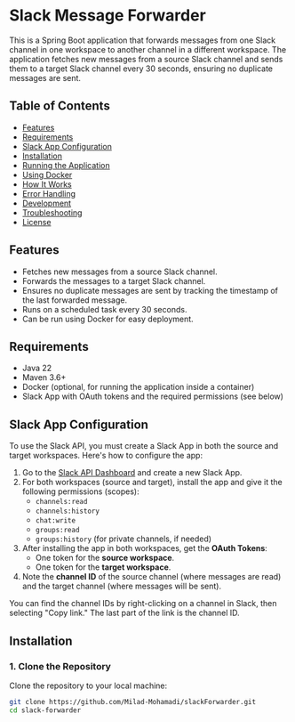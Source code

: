 # Slack Message Forwarder

This is a Spring Boot application that forwards messages from one Slack channel in one workspace to another channel in a different workspace. The application fetches new messages from a source Slack channel and sends them to a target Slack channel every 30 seconds, ensuring no duplicate messages are sent.

## Table of Contents
- [Features](#features)
- [Requirements](#requirements)
- [Slack App Configuration](#slack-app-configuration)
- [Installation](#installation)
- [Running the Application](#running-the-application)
- [Using Docker](#using-docker)
- [How It Works](#how-it-works)
- [Error Handling](#error-handling)
- [Development](#development)
- [Troubleshooting](#troubleshooting)
- [License](#license)

## Features
- Fetches new messages from a source Slack channel.
- Forwards the messages to a target Slack channel.
- Ensures no duplicate messages are sent by tracking the timestamp of the last forwarded message.
- Runs on a scheduled task every 30 seconds.
- Can be run using Docker for easy deployment.

## Requirements
- Java 22
- Maven 3.6+
- Docker (optional, for running the application inside a container)
- Slack App with OAuth tokens and the required permissions (see below)

## Slack App Configuration

To use the Slack API, you must create a Slack App in both the source and target workspaces. Here's how to configure the app:

1. Go to the [Slack API Dashboard](https://api.slack.com/apps) and create a new Slack App.
2. For both workspaces (source and target), install the app and give it the following permissions (scopes):
    - `channels:read`
    - `channels:history`
    - `chat:write`
    - `groups:read`
    - `groups:history` (for private channels, if needed)
3. After installing the app in both workspaces, get the **OAuth Tokens**:
    - One token for the **source workspace**.
    - One token for the **target workspace**.
4. Note the **channel ID** of the source channel (where messages are read) and the target channel (where messages will be sent).

You can find the channel IDs by right-clicking on a channel in Slack, then selecting "Copy link." The last part of the link is the channel ID.

## Installation

### 1. Clone the Repository
Clone the repository to your local machine:

```bash
git clone https://github.com/Milad-Mohamadi/slackForwarder.git
cd slack-forwarder